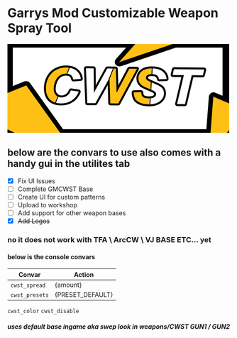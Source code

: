 
# Garrys Mod Customizable Weapon Spray Tool

![CWST LOGO](/project_logo/CWST_SMALL.png)







## below are the convars to use also comes with a handy gui in the utilites tab
 - [x]  Fix UI Issues
 - [ ]  Complete GMCWST Base
 - [ ]  Create UI for custom patterns 
 - [ ]  Upload to workshop 
 - [ ]  Add support for other weapon bases
 - [x]  ~~Add Logos~~
### no it does not work with TFA \ ArcCW \ VJ BASE ETC... yet

#### below is the console convars 
Convar | Action
------------ | -------------
```cwst_spread``` | {amount} 
```cwst_presets``` | {PRESET_DEFAULT} 
```cwst_color```
```cwst_disable```
##### uses default base ingame aka swep look in weapons/CWST GUN1 / GUN2
